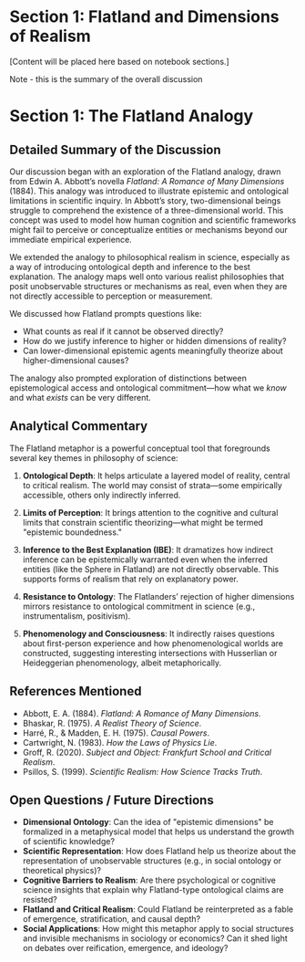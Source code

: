 # Section 1: Flatland and Dimensions of Realism

[Content will be placed here based on notebook sections.]

Note - this is the summary of the overall discussion

# Section 1: The Flatland Analogy

## Detailed Summary of the Discussion

Our discussion began with an exploration of the Flatland analogy, drawn from Edwin A. Abbott’s novella *Flatland: A Romance of Many Dimensions* (1884). This analogy was introduced to illustrate epistemic and ontological limitations in scientific inquiry. In Abbott’s story, two-dimensional beings struggle to comprehend the existence of a three-dimensional world. This concept was used to model how human cognition and scientific frameworks might fail to perceive or conceptualize entities or mechanisms beyond our immediate empirical experience.

We extended the analogy to philosophical realism in science, especially as a way of introducing ontological depth and inference to the best explanation. The analogy maps well onto various realist philosophies that posit unobservable structures or mechanisms as real, even when they are not directly accessible to perception or measurement.

We discussed how Flatland prompts questions like:

* What counts as real if it cannot be observed directly?
* How do we justify inference to higher or hidden dimensions of reality?
* Can lower-dimensional epistemic agents meaningfully theorize about higher-dimensional causes?

The analogy also prompted exploration of distinctions between epistemological access and ontological commitment—how what we *know* and what *exists* can be very different.

## Analytical Commentary

The Flatland metaphor is a powerful conceptual tool that foregrounds several key themes in philosophy of science:

1. **Ontological Depth**: It helps articulate a layered model of reality, central to critical realism. The world may consist of strata—some empirically accessible, others only indirectly inferred.

2. **Limits of Perception**: It brings attention to the cognitive and cultural limits that constrain scientific theorizing—what might be termed "epistemic boundedness."

3. **Inference to the Best Explanation (IBE)**: It dramatizes how indirect inference can be epistemically warranted even when the inferred entities (like the Sphere in Flatland) are not directly observable. This supports forms of realism that rely on explanatory power.

4. **Resistance to Ontology**: The Flatlanders’ rejection of higher dimensions mirrors resistance to ontological commitment in science (e.g., instrumentalism, positivism).

5. **Phenomenology and Consciousness**: It indirectly raises questions about first-person experience and how phenomenological worlds are constructed, suggesting interesting intersections with Husserlian or Heideggerian phenomenology, albeit metaphorically.

## References Mentioned

* Abbott, E. A. (1884). *Flatland: A Romance of Many Dimensions*.
* Bhaskar, R. (1975). *A Realist Theory of Science*.
* Harré, R., & Madden, E. H. (1975). *Causal Powers*.
* Cartwright, N. (1983). *How the Laws of Physics Lie*.
* Groff, R. (2020). *Subject and Object: Frankfurt School and Critical Realism*.
* Psillos, S. (1999). *Scientific Realism: How Science Tracks Truth*.

## Open Questions / Future Directions

* **Dimensional Ontology**: Can the idea of "epistemic dimensions" be formalized in a metaphysical model that helps us understand the growth of scientific knowledge?
* **Scientific Representation**: How does Flatland help us theorize about the representation of unobservable structures (e.g., in social ontology or theoretical physics)?
* **Cognitive Barriers to Realism**: Are there psychological or cognitive science insights that explain why Flatland-type ontological claims are resisted?
* **Flatland and Critical Realism**: Could Flatland be reinterpreted as a fable of emergence, stratification, and causal depth?
* **Social Applications**: How might this metaphor apply to social structures and invisible mechanisms in sociology or economics? Can it shed light on debates over reification, emergence, and ideology?

